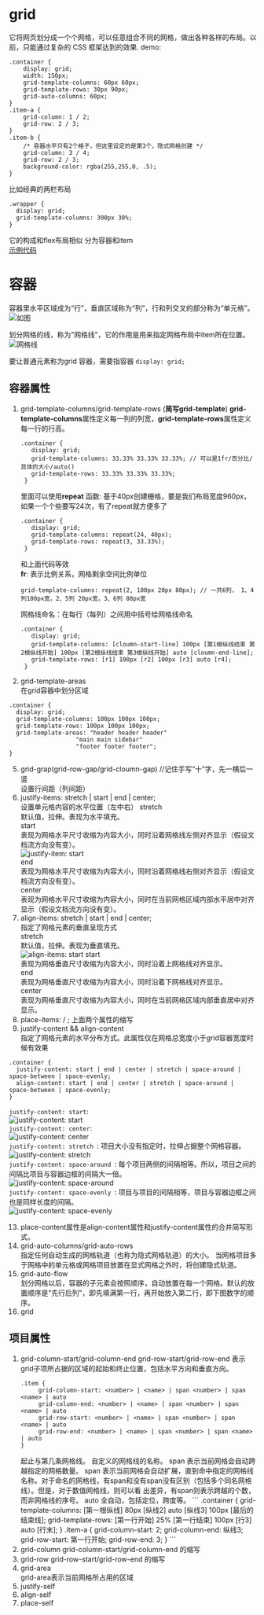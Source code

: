 # grid
它将网页划分成一个个网格，可以任意组合不同的网格，做出各种各样的布局。以前，只能通过复杂的 CSS 框架达到的效果. 
demo:
```
.container {
    display: grid;
    width: 150px;
    grid-template-columns: 60px 60px;
    grid-template-rows: 30px 90px;
    grid-auto-columns: 60px;
}
.item-a { 
    grid-column: 1 / 2;
    grid-row: 2 / 3;
}
.item-b { 
    /* 容器水平只有2个格子，但这里设定的是第3个，隐式网格创建 */
    grid-column: 3 / 4;
    grid-row: 2 / 3; 
    background-color: rgba(255,255,0, .5);
}
```
比如经典的两栏布局  
```
.wrapper {
  display: grid;
  grid-template-columns: 300px 30%;
}
```
它的构成和flex布局相似 分为容器和item  
[示例代码](https://codesandbox.io/s/griddemo-7nt55)
# 容器
容器里水平区域成为“行”，垂直区域称为“列”，行和列交叉的部分称为“单元格”。
![如图](https://www.wangbase.com/blogimg/asset/201903/1_bg2019032502.png)

划分网格的线，称为"网格线"，它的作用是用来指定网格布局中item所在位置。
![网格线](https://www.wangbase.com/blogimg/asset/201903/1_bg2019032503.png)

要让普通元素称为grid 容器，需要指容器 `display: grid;`

## 容器属性
1. grid-template-columns/grid-template-rows  (**简写grid-template**)
   **grid-template-columns**属性定义每一列的列宽，**grid-template-rows**属性定义每一行的行高。
   ```
   .container {
      display: grid;
      grid-template-columns: 33.33% 33.33% 33.33%; // 可以是1fr/百分比/具体的大小/auto()
      grid-template-rows: 33.33% 33.33% 33.33%;
    }
   ```  
   里面可以使用**repeat** 函数: 基于40px创建栅格，要是我们布局宽度960px，如果一个个些要写24次，有了repeat就方便多了
   ```
   .container {
      display: grid;
      grid-template-columns: repeat(24, 40px);
      grid-template-rows: repeat(3, 33.33%); 
    }
   ```  
   和上面代码等效  
   **fr**: 表示比例关系，网格剩余空间比例单位  
   ```
   grid-template-columns: repeat(2, 100px 20px 80px); // 一共6列， 1、4列100px宽，2、5列 20px宽，3、6列 80px宽
   ```
   网格线命名：在每行（每列）之间用中括号给网格线命名  
   ```
   .container {
      display: grid;
      grid-template-columns: [cloumn-start-line] 100px [第1根纵线结束 第2根纵线开始] 100px [第2根纵线结束 第3根纵线开始] auto [cloumn-end-line];
      grid-template-rows: [r1] 100px [r2] 100px [r3] auto [r4];
    }
   ```

3. grid-template-areas  
  在grid容器中划分区域
  ```
  .container {
    display: grid;
    grid-template-columns: 100px 100px 100px;
    grid-template-rows: 100px 100px 100px;
    grid-template-areas: "header header header"
                     "main main sidebar"
                     "footer footer footer";
  }
  ```
5. grid-grap(grid-row-gap/grid-cloumn-gap) //记住手写“十”字，先一横后一竖  
  设置行间距（列间距） 
8. justify-items: stretch | start | end | center;  
  设置单元格内容的水平位置（左中右）
  stretch  
  默认值，拉伸。表现为水平填充。  
  start  
  表现为网格水平尺寸收缩为内容大小，同时沿着网格线左侧对齐显示（假设文档流方向没有变）。  
  ![justify-item: start](https://www.wangbase.com/blogimg/asset/201903/bg2019032516.png)  
  end  
  表现为网格水平尺寸收缩为内容大小，同时沿着网格线右侧对齐显示（假设文档流方向没有变）。  
  center  
  表现为网格水平尺寸收缩为内容大小，同时在当前网格区域内部水平居中对齐显示（假设文档流方向没有变）。  
9. align-items: stretch | start | end | center;   
  指定了网格元素的垂直呈现方式  
  stretch  
  默认值，拉伸。表现为垂直填充。   
  ![align-items: start](https://www.wangbase.com/blogimg/asset/201903/bg2019032517.png)
  start  
  表现为网格垂直尺寸收缩为内容大小，同时沿着上网格线对齐显示。  
  end  
  表现为网格垂直尺寸收缩为内容大小，同时沿着下网格线对齐显示。  
  center  
  表现为网格垂直尺寸收缩为内容大小，同时在当前网格区域内部垂直居中对齐显示。  
10. place-items:<align-items> / <justify-items>; 上面两个属性的缩写    
11. justify-content  && align-content  
  指定了网格元素的水平分布方式。此属性仅在网格总宽度小于grid容器宽度时候有效果  
  ```
  .container {
    justify-content: start | end | center | stretch | space-around | space-between | space-evenly;
    align-content: start | end | center | stretch | space-around | space-between | space-evenly;  
  }
  ```  
  `justify-content: start`:   
  ![justify-content: start](https://www.wangbase.com/blogimg/asset/201903/bg2019032519.png)  
  `justify-content: center`:    
  ![justify-content: center](https://www.wangbase.com/blogimg/asset/201903/bg2019032520.png)  
  `justify-content: stretch `: 项目大小没有指定时，拉伸占据整个网格容器。     
  ![justify-content: stretch](https://www.wangbase.com/blogimg/asset/201903/bg2019032521.png)  
  `justify-content: space-around `: 每个项目两侧的间隔相等。所以，项目之间的间隔比项目与容器边框的间隔大一倍。     
  ![justify-content: space-around](https://www.wangbase.com/blogimg/asset/201903/bg2019032522.png)  
  `justify-content: space-evenly `: 项目与项目的间隔相等，项目与容器边框之间也是同样长度的间隔。     
  ![justify-content: space-evenly](https://www.wangbase.com/blogimg/asset/201903/bg2019032524.png)  

13. place-content属性是align-content属性和justify-content属性的合并简写形式。  
14. grid-auto-columns/grid-auto-rows  
  指定任何自动生成的网格轨道（也称为隐式网格轨道）的大小。 当网格项目多于网格中的单元格或网格项目放置在显式网格之外时，将创建隐式轨道。
16. grid-auto-flow  
  划分网格以后，容器的子元素会按照顺序，自动放置在每一个网格。默认的放置顺序是"先行后列"，即先填满第一行，再开始放入第二行，即下图数字的顺序。  
17. grid
## 项目属性
1. grid-column-start/grid-column-end grid-row-start/grid-row-end
   表示grid子项所占据的区域的起始和终止位置，包括水平方向和垂直方向。 
   ```
   .item {
        grid-column-start: <number> | <name> | span <number> | span <name> | auto
        grid-column-end: <number> | <name> | span <number> | span <name> | auto
        grid-row-start: <number> | <name> | span <number> | span <name> | auto
        grid-row-end: <number> | <name> | span <number> | span <name> | auto
   }
   ```
   <number>  
   起止与第几条网格线。  
   <name>  
   自定义的网格线的名称。  
   span <number>  
   表示当前网格会自动跨越指定的网格数量。  
   span <name>  
   表示当前网格会自动扩展，直到命中指定的网格线名称。对于命名的网格线，有span和没有span没有区别（包括多个同名网格线）。但是，对于数值网格线，则可以看    出差异，有span则表示跨越的个数，而非网格线的序号。    
   auto  
   全自动，包括定位，跨度等。  
   ```  
   .container {
        grid-template-columns: [第一根纵线] 80px [纵线2] auto [纵线3] 100px [最后的结束线];
        grid-template-rows: [第一行开始] 25% [第一行结束] 100px [行3] auto [行末];
    }
    .item-a {
        grid-column-start: 2;
        grid-column-end: 纵线3;
        grid-row-start: 第一行开始;
        grid-row-end: 3;
    }
   ```  
5. grid-column grid-column-start/grid-column-end 的缩写  
6. grid-row grid-row-start/grid-row-end 的缩写
7. grid-area  
   grid-area表示当前网格所占用的区域
8. justify-self
9. align-self
10. place-self
